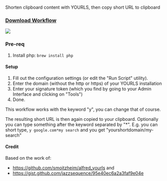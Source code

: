 Shorten clipboard content with YOURLS, then copy short URL to clipboard

### [Download Workflow](https://github.com/deletosh/alfred_yourls/raw/main/Shorten%20URL%20with%20YOURLS.alfredworkflow)

![](https://i.imgur.com/6boCXFC.gif)


### Pre-req
1. Install php: `brew install php`

#### Setup

1. Fill out the configuration settings (or edit the "Run Script" utility). 
2. Enter the domain (without the http or https) of your YOURLS installation 
3. Enter your signature token (which you find by going to your Admin Interface and clicking on "Tools")
4. Done.

This workflow works with the keyword "y", you can change that of course.


The resulting short URL is then again copied to your clipboard. Optionally you can type something after the keyword separated by "*". E.g. you can short type, `y google.com*my search` and you get "yourshortdomain/my-search"

#### Credit
Based on the work of:

- https://github.com/smoitzheim/alfred_yourls and
- https://gist.github.com/jazzsequence/95e40ec6a2a3faf9e04e

